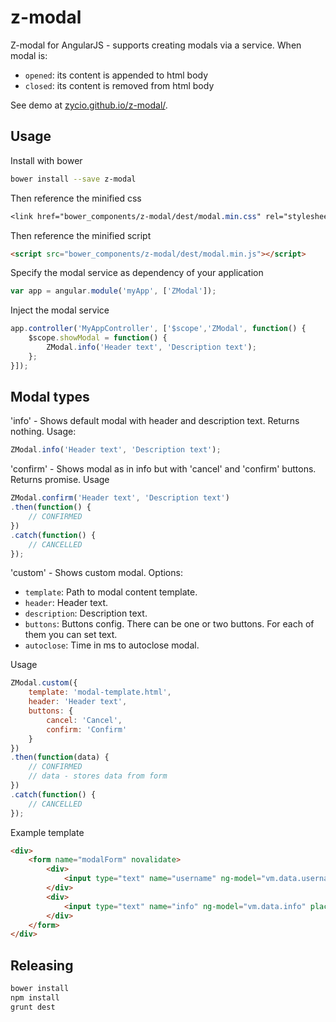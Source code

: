 z-modal
=====================

Z-modal for AngularJS - supports creating modals via a service.
When modal is:
* `opened`: its content is appended to html body
* `closed`: its content is removed from html body

See demo at [zycio.github.io/z-modal/](https://zycio.github.io/z-modal/).

## Usage
Install with bower

```bash
bower install --save z-modal
```

Then reference the minified css
```css
<link href="bower_components/z-modal/dest/modal.min.css" rel="stylesheet">
```

Then reference the minified script
```html
<script src="bower_components/z-modal/dest/modal.min.js"></script>
```

Specify the modal service as dependency of your application
```js
var app = angular.module('myApp', ['ZModal']);
```

Inject the modal service
```js
app.controller('MyAppController', ['$scope','ZModal', function() {
    $scope.showModal = function() {
        ZModal.info('Header text', 'Description text');
    };
}]);
```

## Modal types
'info' - Shows default modal with header and description text. Returns nothing.
Usage:
```js
ZModal.info('Header text', 'Description text');
```

'confirm' - Shows modal as in info but with 'cancel' and 'confirm' buttons. Returns promise.
Usage
```js
ZModal.confirm('Header text', 'Description text')
.then(function() {
    // CONFIRMED
})
.catch(function() {
    // CANCELLED
});
```

'custom' - Shows custom modal. Options:
* `template`: Path to modal content template.
* `header`: Header text.
* `description`: Description text.
* `buttons`: Buttons config. There can be one or two buttons. For each of them you can set text.
* `autoclose`: Time in ms to autoclose modal.

Usage
```js
ZModal.custom({
    template: 'modal-template.html',
    header: 'Header text',
    buttons: {
        cancel: 'Cancel',
        confirm: 'Confirm'
    }
})
.then(function(data) {
    // CONFIRMED
    // data - stores data from form
})
.catch(function() {
    // CANCELLED
});
```

Example template
```html
<div>
    <form name="modalForm" novalidate>
        <div>
            <input type="text" name="username" ng-model="vm.data.username" placeholder="Username">
        </div>
        <div>
            <input type="text" name="info" ng-model="vm.data.info" placeholder="Info">
        </div>
    </form>
</div>
```

## Releasing
```bash
bower install
npm install
grunt dest
```
